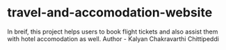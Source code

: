 # travel-and-accomodation-website
In breif, this project helps users to book flight tickets and also assist them with hotel accomodation as well.
Author - Kalyan Chakravarthi Chittipeddi